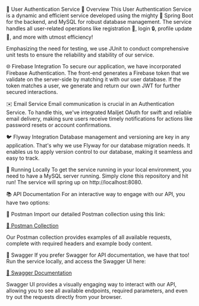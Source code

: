 🚀 User Authentication Service
🎯 Overview
This User Authentication Service is a dynamic and efficient service developed using the mighty 💪 Spring Boot for the backend, and MySQL for robust database management. The service handles all user-related operations like registration 📝, login 🔒, profile update 🔄, and more with utmost efficiency!

Emphasizing the need for testing, we use JUnit to conduct comprehensive unit tests to ensure the reliability and stability of our service.

🌐 Firebase Integration
To secure our application, we have incorporated Firebase Authentication. The front-end generates a Firebase token that we validate on the server-side by matching it with our user database. If the token matches a user, we generate and return our own JWT for further secured interactions.

✉️ Email Service
Email communication is crucial in an Authentication Service. To handle this, we've integrated Mailjet OAuth for swift and reliable email delivery, making sure users receive timely notifications for actions like password resets or account confirmations.

🐦 Flyway Integration
Database management and versioning are key in any application. That's why we use Flyway for our database migration needs. It enables us to apply version control to our database, making it seamless and easy to track.

🏡 Running Locally
To get the service running in your local environment, you need to have a MySQL server running. Simply clone this repository and hit run! The service will spring up on http://localhost:8080.

📚 API Documentation
For an interactive way to engage with our API, you have two options:

📮 Postman
Import our detailed Postman collection using this link:

[🔗 Postman Collection](https://api.postman.com/collections/18057863-2c37171a-009c-40b2-93ce-b6e15cd17098?access_key=PMAT-01H4VHFDNVCB16WS8PGZ63BFGW)

Our Postman collection provides examples of all available requests, complete with required headers and example body content.

📖 Swagger
If you prefer Swagger for API documentation, we have that too! Run the service locally, and access the Swagger UI here:

[🔗 Swagger Documentation](http://localhost:8080/swagger-ui/index.html)

Swagger UI provides a visually engaging way to interact with our API, allowing you to see all available endpoints, required parameters, and even try out the requests directly from your browser.